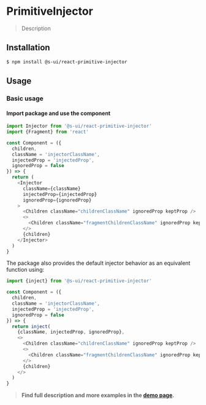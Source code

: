 # PrimitiveInjector

> Description

<!-- ![](./assets/preview.png) -->

## Installation

```sh
$ npm install @s-ui/react-primitive-injector
```

## Usage

### Basic usage

#### Import package and use the component

```js
import Injector from '@s-ui/react-primitive-injector'
import {Fragment} from 'react'

const Component = ({
  children,
  className = 'injectorClassName',
  injectedProp = 'injectedProp',
  ignoredProp = false
}) => {
  return (
    <Injector
      className={className}
      injectedProp={injectedProp}
      ignoredProp={ignoredProp}
    >
      <Children className="childrenClassName" ignoredProp keptProp />
      <>
        <Children className="fragmentChildrenClassName" ignoredProp keptProp />
      </>
      {children}
    </Injector>
  )
}
```

The package also provides the default injector behavior as an equivalent function using:

```js
import {inject} from '@s-ui/react-primitive-injector'

const Component = ({
  children,
  className = 'injectorClassName',
  injectedProp = 'injectedProp',
  ignoredProp = false
}) => {
  return inject(
    {className, injectedProp, ignoredProp},
    <>
      <Children className="childrenClassName" ignoredProp keptProp />
      <>
        <Children className="fragmentChildrenClassName" ignoredProp keptProp />
      </>
      {children}
    </>
  )
}
```

> **Find full description and more examples in the [demo page](#).**
